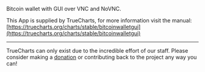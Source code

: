 Bitcoin wallet with GUI over VNC and NoVNC.&#xD;

This App is supplied by TrueCharts, for more information visit the manual: [https://truecharts.org/charts/stable/bitcoinwalletgui](https://truecharts.org/charts/stable/bitcoinwalletgui)

---

TrueCharts can only exist due to the incredible effort of our staff.
Please consider making a [donation](https://truecharts.org/sponsor) or contributing back to the project any way you can!
